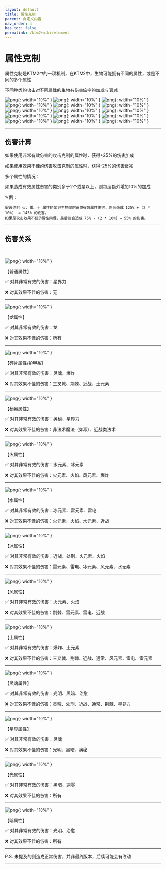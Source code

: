 ```yaml
---
layout: default
title: 属性克制
parent: 自定义内容
nav_order: 4
has_toc: false
permalink: /ktm2/wiki/element
---
```


# 属性克制

属性克制是KTM2中的一项机制，在KTM2中，生物可能拥有不同的属性，或是不同的多个属性

不同种类的攻击对不同属性的生物有伤害倍率的加成与衰减

![png](/img/ktm2/wiki/element/arcane.png){: width="10%" }
![png](/img/ktm2/wiki/element/astral.png){: width="10%" }
![png](/img/ktm2/wiki/element/blast.png){: width="10%" }
![png](/img/ktm2/wiki/element/common.png){: width="10%" }
![png](/img/ktm2/wiki/element/dark.png){: width="10%" }
![png](/img/ktm2/wiki/element/dragon.png){: width="10%" }
![png](/img/ktm2/wiki/element/earth.png){: width="10%" }
![png](/img/ktm2/wiki/element/fire.png){: width="10%" }
![png](/img/ktm2/wiki/element/frost.png){: width="10%" }
![png](/img/ktm2/wiki/element/light.png){: width="10%" }
![png](/img/ktm2/wiki/element/lightning.png){: width="10%" }
![png](/img/ktm2/wiki/element/shard.png){: width="10%" }
![png](/img/ktm2/wiki/element/soul.png){: width="10%" }
![png](/img/ktm2/wiki/element/water.png){: width="10%" }
![png](/img/ktm2/wiki/element/wind.png){: width="10%" }

<hr />

## 伤害计算

如果使用非常有效伤害的攻击克制的属性时，获得+25%的伤害加成

如果使用效果不佳的伤害攻击克制的属性时，获得-25%的伤害衰减

多个属性的情况：

如果造成有效属性伤害的类别多于2个或是以上，则每层额外增加10%的加成

✎例：
```
假设你对 火、雷、土 属性的某只生物同时造成有效属性伤害，则会造成 125% + (2 * 10%)  = 145% 的伤害。
如果是攻击效果不佳的属性同理，最后则会造成 75% - (2 * 10%) = 55% 的伤害。
```
<hr />

## 伤害关系

<br />

![png](/img/ktm2/wiki/element/common.png){: width="10%" }

【普通属性】

✅ 对其非常有效的伤害：星界力

❌ 对其效果不佳的伤害：无

<hr />

![png](/img/ktm2/wiki/element/dragon.png){: width="10%" }

【龙属性】

✅ 对其非常有效的伤害：龙

❌ 对其效果不佳的伤害：所有

<hr />

![png](/img/ktm2/wiki/element/shard.png){: width="10%" }

【碎片属性/护甲系】

✅ 对其非常有效的伤害：灵魂、爆炸

❌ 对其效果不佳的伤害：三叉戟、荆棘、近战、土元素

<hr />

![png](/img/ktm2/wiki/element/arcane.png){: width="10%" }

【秘奥属性】

✅ 对其非常有效的伤害：奥秘、星界力

❌ 对其效果不佳的伤害：非法术魔法（如毒）、近战类法术

<hr />

![png](/img/ktm2/wiki/element/fire.png){: width="10%" }

【火属性】

✅ 对其非常有效的伤害：水元素、冰元素

❌ 对其效果不佳的伤害：火元素、火焰、风元素、爆炸

<hr />

![png](/img/ktm2/wiki/element/water.png){: width="10%" }

【水属性】

✅ 对其非常有效的伤害：冰元素、雷元素、雷电

❌ 对其效果不佳的伤害：火元素、火焰、水元素、近战

<hr />

![png](/img/ktm2/wiki/element/frost.png){: width="10%" }

【冰属性】

✅ 对其非常有效的伤害：近战、处刑、火元素、火焰

❌ 对其效果不佳的伤害：雷元素、雷电、冰元素、风元素、水元素

<hr />

![png](/img/ktm2/wiki/element/wind.png){: width="10%" }

【风属性】

✅ 对其非常有效的伤害：火元素、火焰

❌ 对其效果不佳的伤害：荆棘、雷元素、雷电、近战

<hr />

![png](/img/ktm2/wiki/element/earth.png){: width="10%" }

【土属性】

✅ 对其非常有效的伤害：爆炸、土元素

❌ 对其效果不佳的伤害：三叉戟、荆棘、近战、通常、风元素、雷电、雷元素

<hr />

![png](/img/ktm2/wiki/element/soul.png){: width="10%" }

【灵魂属性】

✅ 对其非常有效的伤害：光明、黑暗、治愈

❌ 对其效果不佳的伤害：灵魂、处刑、近战、通常、荆棘、星界力

<hr />

![png](/img/ktm2/wiki/element/astral.png){: width="10%" }

【星界属性】

✅ 对其非常有效的伤害：灵魂

❌ 对其效果不佳的伤害：光明、黑暗、奥秘

<hr />

![png](/img/ktm2/wiki/element/light.png){: width="10%" }

【光属性】

✅ 对其非常有效的伤害：黑暗、凋零

❌ 对其效果不佳的伤害：所有

<hr />

![png](/img/ktm2/wiki/element/dark.png){: width="10%" }

【暗属性】

✅ 对其非常有效的伤害：光明、治愈

❌ 对其效果不佳的伤害：所有

<hr />

P.S. 未提及的则造成正常伤害，并非最终版本，后续可能会有改动

<hr />
